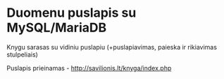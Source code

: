 # Duomenu puslapis su MySQL/MariaDB
Knygu sarasas su vidiniu puslapiu (+puslapiavimas, paieska ir rikiavimas stulpeliais)

Puslapis prieinamas - http://savilionis.lt/knyga/index.php

